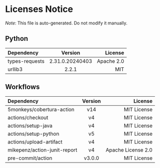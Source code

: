 # Licenses Notice
*Note*: This file is auto-generated. Do not modify it manually.
## Python
| Dependency | Version | License |
|:-----------|:-------:|--------:|
|types-requests|2.31.0.20240403|Apache 2.0|
|urllib3|2.2.1|MIT|
## Workflows
| Dependency | Version | License |
|:-----------|:-------:|--------:|
|5monkeys/cobertura-action|v14|MIT License|
|actions/checkout|v4|MIT License|
|actions/setup-java|v4|MIT License|
|actions/setup-python|v5|MIT License|
|actions/upload-artifact|v4|MIT License|
|mikepenz/action-junit-report|v4|Apache License 2.0|
|pre-commit/action|v3.0.0|MIT License|
